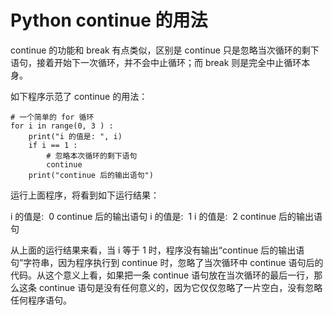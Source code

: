 # Python continue 的用法

continue 的功能和 break 有点类似，区别是 continue 只是忽略当次循环的剩下语句，接着开始下一次循环，并不会中止循环；而 break 则是完全中止循环本身。

如下程序示范了 continue 的用法：

```
# 一个简单的 for 循环
for i in range(0, 3 ) :
    print("i 的值是: ", i)
    if i == 1 :
        # 忽略本次循环的剩下语句
        continue
    print("continue 后的输出语句")
```

运行上面程序，将看到如下运行结果：

i 的值是:  0
continue 后的输出语句
i 的值是:  1
i 的值是:  2
continue 后的输出语句

从上面的运行结果来看，当 i 等于 1 时，程序没有输出“continue 后的输出语句”字符串，因为程序执行到 continue 时，忽略了当次循环中 continue 语句后的代码。从这个意义上看，如果把一条 continue 语句放在当次循环的最后一行，那么这条 continue 语句是没有任何意义的，因为它仅仅忽略了一片空白，没有忽略任何程序语句。